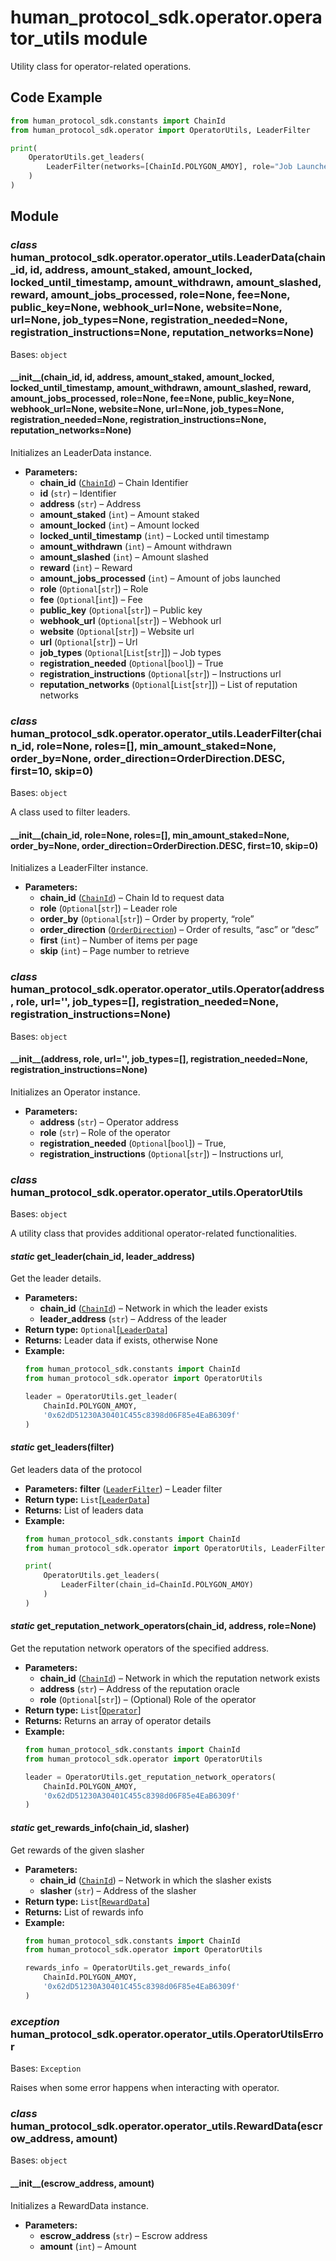 # human_protocol_sdk.operator.operator_utils module

Utility class for operator-related operations.

## Code Example

```python
from human_protocol_sdk.constants import ChainId
from human_protocol_sdk.operator import OperatorUtils, LeaderFilter

print(
    OperatorUtils.get_leaders(
        LeaderFilter(networks=[ChainId.POLYGON_AMOY], role="Job Launcher")
    )
)
```

## Module

### *class* human_protocol_sdk.operator.operator_utils.LeaderData(chain_id, id, address, amount_staked, amount_locked, locked_until_timestamp, amount_withdrawn, amount_slashed, reward, amount_jobs_processed, role=None, fee=None, public_key=None, webhook_url=None, website=None, url=None, job_types=None, registration_needed=None, registration_instructions=None, reputation_networks=None)

Bases: `object`

#### \_\_init_\_(chain_id, id, address, amount_staked, amount_locked, locked_until_timestamp, amount_withdrawn, amount_slashed, reward, amount_jobs_processed, role=None, fee=None, public_key=None, webhook_url=None, website=None, url=None, job_types=None, registration_needed=None, registration_instructions=None, reputation_networks=None)

Initializes an LeaderData instance.

* **Parameters:**
  * **chain_id** ([`ChainId`](human_protocol_sdk.constants.md#human_protocol_sdk.constants.ChainId)) – Chain Identifier
  * **id** (`str`) – Identifier
  * **address** (`str`) – Address
  * **amount_staked** (`int`) – Amount staked
  * **amount_locked** (`int`) – Amount locked
  * **locked_until_timestamp** (`int`) – Locked until timestamp
  * **amount_withdrawn** (`int`) – Amount withdrawn
  * **amount_slashed** (`int`) – Amount slashed
  * **reward** (`int`) – Reward
  * **amount_jobs_processed** (`int`) – Amount of jobs launched
  * **role** (`Optional`[`str`]) – Role
  * **fee** (`Optional`[`int`]) – Fee
  * **public_key** (`Optional`[`str`]) – Public key
  * **webhook_url** (`Optional`[`str`]) – Webhook url
  * **website** (`Optional`[`str`]) – Website url
  * **url** (`Optional`[`str`]) – Url
  * **job_types** (`Optional`[`List`[`str`]]) – Job types
  * **registration_needed** (`Optional`[`bool`]) – True
  * **registration_instructions** (`Optional`[`str`]) – Instructions url
  * **reputation_networks** (`Optional`[`List`[`str`]]) – List of reputation networks

### *class* human_protocol_sdk.operator.operator_utils.LeaderFilter(chain_id, role=None, roles=[], min_amount_staked=None, order_by=None, order_direction=OrderDirection.DESC, first=10, skip=0)

Bases: `object`

A class used to filter leaders.

#### \_\_init_\_(chain_id, role=None, roles=[], min_amount_staked=None, order_by=None, order_direction=OrderDirection.DESC, first=10, skip=0)

Initializes a LeaderFilter instance.

* **Parameters:**
  * **chain_id** ([`ChainId`](human_protocol_sdk.constants.md#human_protocol_sdk.constants.ChainId)) – Chain Id to request data
  * **role** (`Optional`[`str`]) – Leader role
  * **order_by** (`Optional`[`str`]) – Order by property, “role”
  * **order_direction** ([`OrderDirection`](human_protocol_sdk.constants.md#human_protocol_sdk.constants.OrderDirection)) – Order of results, “asc” or “desc”
  * **first** (`int`) – Number of items per page
  * **skip** (`int`) – Page number to retrieve

### *class* human_protocol_sdk.operator.operator_utils.Operator(address, role, url='', job_types=[], registration_needed=None, registration_instructions=None)

Bases: `object`

#### \_\_init_\_(address, role, url='', job_types=[], registration_needed=None, registration_instructions=None)

Initializes an Operator instance.

* **Parameters:**
  * **address** (`str`) – Operator address
  * **role** (`str`) – Role of the operator
  * **registration_needed** (`Optional`[`bool`]) – True,
  * **registration_instructions** (`Optional`[`str`]) – Instructions url,

### *class* human_protocol_sdk.operator.operator_utils.OperatorUtils

Bases: `object`

A utility class that provides additional operator-related functionalities.

#### *static* get_leader(chain_id, leader_address)

Get the leader details.

* **Parameters:**
  * **chain_id** ([`ChainId`](human_protocol_sdk.constants.md#human_protocol_sdk.constants.ChainId)) – Network in which the leader exists
  * **leader_address** (`str`) – Address of the leader
* **Return type:**
  `Optional`[[`LeaderData`](#human_protocol_sdk.operator.operator_utils.LeaderData)]
* **Returns:**
  Leader data if exists, otherwise None
* **Example:**
  ```python
  from human_protocol_sdk.constants import ChainId
  from human_protocol_sdk.operator import OperatorUtils

  leader = OperatorUtils.get_leader(
      ChainId.POLYGON_AMOY,
      '0x62dD51230A30401C455c8398d06F85e4EaB6309f'
  )
  ```

#### *static* get_leaders(filter)

Get leaders data of the protocol

* **Parameters:**
  **filter** ([`LeaderFilter`](#human_protocol_sdk.operator.operator_utils.LeaderFilter)) – Leader filter
* **Return type:**
  `List`[[`LeaderData`](#human_protocol_sdk.operator.operator_utils.LeaderData)]
* **Returns:**
  List of leaders data
* **Example:**
  ```python
  from human_protocol_sdk.constants import ChainId
  from human_protocol_sdk.operator import OperatorUtils, LeaderFilter

  print(
      OperatorUtils.get_leaders(
          LeaderFilter(chain_id=ChainId.POLYGON_AMOY)
      )
  )
  ```

#### *static* get_reputation_network_operators(chain_id, address, role=None)

Get the reputation network operators of the specified address.

* **Parameters:**
  * **chain_id** ([`ChainId`](human_protocol_sdk.constants.md#human_protocol_sdk.constants.ChainId)) – Network in which the reputation network exists
  * **address** (`str`) – Address of the reputation oracle
  * **role** (`Optional`[`str`]) – (Optional) Role of the operator
* **Return type:**
  `List`[[`Operator`](#human_protocol_sdk.operator.operator_utils.Operator)]
* **Returns:**
  Returns an array of operator details
* **Example:**
  ```python
  from human_protocol_sdk.constants import ChainId
  from human_protocol_sdk.operator import OperatorUtils

  leader = OperatorUtils.get_reputation_network_operators(
      ChainId.POLYGON_AMOY,
      '0x62dD51230A30401C455c8398d06F85e4EaB6309f'
  )
  ```

#### *static* get_rewards_info(chain_id, slasher)

Get rewards of the given slasher

* **Parameters:**
  * **chain_id** ([`ChainId`](human_protocol_sdk.constants.md#human_protocol_sdk.constants.ChainId)) – Network in which the slasher exists
  * **slasher** (`str`) – Address of the slasher
* **Return type:**
  `List`[[`RewardData`](#human_protocol_sdk.operator.operator_utils.RewardData)]
* **Returns:**
  List of rewards info
* **Example:**
  ```python
  from human_protocol_sdk.constants import ChainId
  from human_protocol_sdk.operator import OperatorUtils

  rewards_info = OperatorUtils.get_rewards_info(
      ChainId.POLYGON_AMOY,
      '0x62dD51230A30401C455c8398d06F85e4EaB6309f'
  )
  ```

### *exception* human_protocol_sdk.operator.operator_utils.OperatorUtilsError

Bases: `Exception`

Raises when some error happens when interacting with operator.

### *class* human_protocol_sdk.operator.operator_utils.RewardData(escrow_address, amount)

Bases: `object`

#### \_\_init_\_(escrow_address, amount)

Initializes a RewardData instance.

* **Parameters:**
  * **escrow_address** (`str`) – Escrow address
  * **amount** (`int`) – Amount
